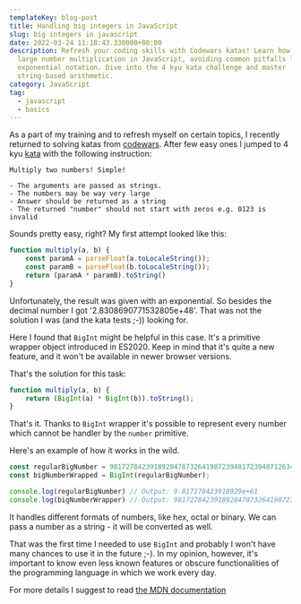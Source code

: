 ```yaml
---
templateKey: blog-post
title: Handling big integers in JavaScript
slug: big integers in javascript
date: 2022-03-24 11:18:43.330000+00:00
description: Refresh your coding skills with Codewars katas! Learn how to handle
  large number multiplication in JavaScript, avoiding common pitfalls like
  exponential notation. Dive into the 4 kyu kata challenge and master
  string-based arithmetic.
category: JavaScript
tag:
  - javascript
  - basics
---
```

As a part of my training and to refresh myself on certain topics, I recently returned to solving katas from <a href="https://codewars.com">codewars</a>. After few easy ones I jumped to 4 kyu <a href="https://www.codewars.com/kata/55911ef14065454c75000062">kata</a> with the following instruction:

```
Multiply two numbers! Simple!

- The arguments are passed as strings.
- The numbers may be way very large
- Answer should be returned as a string
- The returned "number" should not start with zeros e.g. 0123 is invalid
```

Sounds pretty easy, right? My first attempt looked like this:

```javascript
function multiply(a, b) {
    const paramA = parseFloat(a.toLocaleString());
    const paramB = parseFloat(b.toLocaleString());
    return (paramA * paramB).toString()
}
```

Unfortunately, the result was given with an exponential. So besides the decimal number I got '2.8308690771532805e+48'. That was not the solution I was (and the kata tests ;-)) looking for.

Here I found that `BigInt` might be helpful in this case. It's a primitive wrapper object introduced in ES2020. Keep in mind that it's quite a new feature, and it won't be available in newer browser versions.

That's the solution for this task:

```javascript
function multiply(a, b) {
    return (BigInt(a) * BigInt(b)).toString();
}
```

That's it. Thanks to `BigInt` wrapper it's possible to represent every number which cannot be handler by the `number` primitive.

Here's an example of how it works in the wild.

```javascript
const regularBigNumber = 98172784239189284787326419872394817239487126349871263948716234;
const bigNumberWrapped = BigInt(regularBigNumber);

console.log(regularBigNumber) // Output: 9.817278423918929e+61
console.log(bigNumberWrapper) // Output: 98172784239189284787326419872394817239487126349871263948716234
```

It handles different formats of numbers, like hex, octal or binary. We can pass a number as a string - it will be converted as well.

That was the first time I needed to use `BigInt` and probably I won't have many chances to use it in the future ;-). 
In my opinion, however, it's important to know even less known features or obscure functionalities of the programming language in which we work every day.

For more details I suggest to read <a href="https://developer.mozilla.org/en-US/docs/Web/JavaScript/Reference/Global_Objects/BigInt">the MDN documentation</a>
